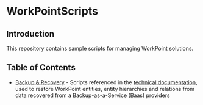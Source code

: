 # WorkPointScripts

## Introduction

This repository contains sample scripts for managing WorkPoint solutions. 

## Table of Contents

- [Backup & Recovery](./Backup/README.md) - Scripts referenced in the [technical documentation](https://support.workpoint.dk/hc/en-us/articles/11427496217746-Backup-and-recovery-for-WorkPoint-365), used to restore WorkPoint entities, entity hierarchies and relations from data recovered from a Backup-as-a-Service (Baas) providers
